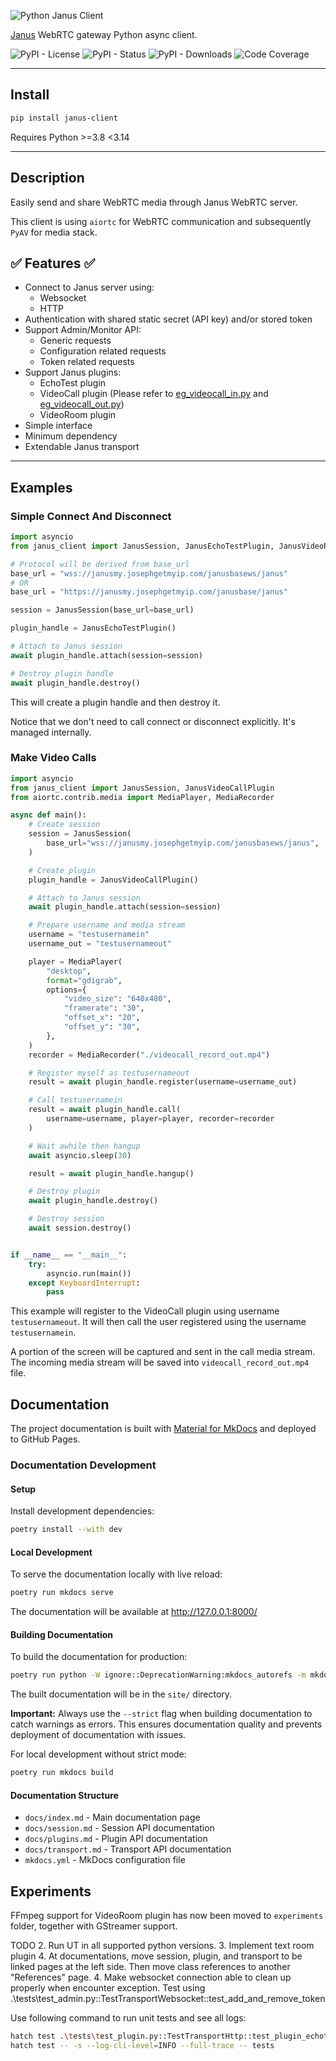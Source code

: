 ![Python Janus Client](https://github.com/josephlim94/python_janus_client/blob/a09000e0c49d44918082dfa13dd27e6f309338fc/python_janus_client_logo.svg "Python Janus Client")


[Janus](https://github.com/meetecho/janus-gateway) WebRTC gateway Python async client.

![PyPI - License](https://img.shields.io/pypi/l/janus-client)
![PyPI - Status](https://img.shields.io/pypi/status/janus-client)
![PyPI - Downloads](https://img.shields.io/pypi/dm/janus-client)
![Code Coverage](https://img.shields.io/badge/coverage-84%25-brightgreen)

---

## Install

```bash
pip install janus-client
```

Requires Python >=3.8 <3.14

---

## Description

Easily send and share WebRTC media through Janus WebRTC server.

This client is using `aiortc` for WebRTC communication and subsequently `PyAV` for media stack.

## ✅ Features ✅

- Connect to Janus server using:
  - Websocket
  - HTTP
- Authentication with shared static secret (API key) and/or stored token
- Support Admin/Monitor API:
  - Generic requests
  - Configuration related requests
  - Token related requests
- Support Janus plugins:
  - EchoTest plugin
  - VideoCall plugin (Please refer to [eg_videocall_in.py](./eg_videocall_in.py) and [eg_videocall_out.py](./eg_videocall_out.py))
  - VideoRoom plugin
- Simple interface
- Minimum dependency
- Extendable Janus transport

---

## Examples

### Simple Connect And Disconnect

```python
import asyncio
from janus_client import JanusSession, JanusEchoTestPlugin, JanusVideoRoomPlugin

# Protocol will be derived from base_url
base_url = "wss://janusmy.josephgetmyip.com/janusbasews/janus"
# OR
base_url = "https://janusmy.josephgetmyip.com/janusbase/janus"

session = JanusSession(base_url=base_url)

plugin_handle = JanusEchoTestPlugin()

# Attach to Janus session
await plugin_handle.attach(session=session)

# Destroy plugin handle
await plugin_handle.destroy()
```

This will create a plugin handle and then destroy it.

Notice that we don't need to call connect or disconnect explicitly. It's managed internally.

### Make Video Calls

```python
import asyncio
from janus_client import JanusSession, JanusVideoCallPlugin
from aiortc.contrib.media import MediaPlayer, MediaRecorder

async def main():
    # Create session
    session = JanusSession(
        base_url="wss://janusmy.josephgetmyip.com/janusbasews/janus",
    )

    # Create plugin
    plugin_handle = JanusVideoCallPlugin()

    # Attach to Janus session
    await plugin_handle.attach(session=session)

    # Prepare username and media stream
    username = "testusernamein"
    username_out = "testusernameout"

    player = MediaPlayer(
        "desktop",
        format="gdigrab",
        options={
            "video_size": "640x480",
            "framerate": "30",
            "offset_x": "20",
            "offset_y": "30",
        },
    )
    recorder = MediaRecorder("./videocall_record_out.mp4")

    # Register myself as testusernameout
    result = await plugin_handle.register(username=username_out)

    # Call testusernamein
    result = await plugin_handle.call(
        username=username, player=player, recorder=recorder
    )

    # Wait awhile then hangup
    await asyncio.sleep(30)

    result = await plugin_handle.hangup()

    # Destroy plugin
    await plugin_handle.destroy()

    # Destroy session
    await session.destroy()


if __name__ == "__main__":
    try:
        asyncio.run(main())
    except KeyboardInterrupt:
        pass
```

This example will register to the VideoCall plugin using username `testusernameout`. It will then call the user registered using the username `testusernamein`.

A portion of the screen will be captured and sent in the call media stream.
The incoming media stream will be saved into `videocall_record_out.mp4` file.

<!-- ## Demo

Use [test_ffmpeg.py](./test_ffmpeg.py) to try streaming a portion of monitor display to Janus videoroom demo.

Result:

Delay of 0.175s

![image](https://github.com/josephlim94/janus_gst_client_py/assets/5723232/739ba55a-71b9-445a-b823-a09a72ae9fb5)

Server ping:

![image](https://github.com/josephlim94/janus_gst_client_py/assets/5723232/e08c3f2d-d12e-4aa3-8c81-3539be4b0304) -->

## Documentation

The project documentation is built with [Material for MkDocs](https://squidfunk.github.io/mkdocs-material/) and deployed to GitHub Pages.

### Documentation Development

#### Setup

Install development dependencies:

```bash
poetry install --with dev
```

#### Local Development

To serve the documentation locally with live reload:

```bash
poetry run mkdocs serve
```

The documentation will be available at http://127.0.0.1:8000/

#### Building Documentation

To build the documentation for production:

```bash
poetry run python -W ignore::DeprecationWarning:mkdocs_autorefs -m mkdocs build --clean --strict
```

The built documentation will be in the `site/` directory.

**Important:** Always use the `--strict` flag when building documentation to catch warnings as errors. This ensures documentation quality and prevents deployment of documentation with issues.

For local development without strict mode:

```bash
poetry run mkdocs build
```

#### Documentation Structure

- `docs/index.md` - Main documentation page
- `docs/session.md` - Session API documentation
- `docs/plugins.md` - Plugin API documentation
- `docs/transport.md` - Transport API documentation
- `mkdocs.yml` - MkDocs configuration file

## Experiments

FFmpeg support for VideoRoom plugin has now been moved to `experiments` folder, together with GStreamer support.

TODO
2. Run UT in all supported python versions.
3. Implement text room plugin
4. At documentations, move session, plugin, and transport to be linked pages at the left side. Then move class references to another "References" page.
4. Make websocket connection able to clean up properly when encounter exception. Test using .\tests\test_admin.py::TestTransportWebsocket::test_add_and_remove_token

Use following command to run unit tests and see all logs:

```bash
hatch test .\tests\test_plugin.py::TestTransportHttp::test_plugin_echotest_create -- -s --log-cli-level=INFO --full-trace
hatch test -- -s --log-cli-level=INFO --full-trace -- tests
```